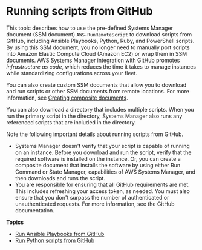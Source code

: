 # Running scripts from GitHub<a name="integration-remote-scripts"></a>

This topic describes how to use the pre\-defined Systems Manager document \(SSM document\) `AWS-RunRemoteScript` to download scripts from GitHub, including Ansible Playbooks, Python, Ruby, and PowerShell scripts\. By using this SSM document, you no longer need to manually port scripts into Amazon Elastic Compute Cloud \(Amazon EC2\) or wrap them in SSM documents\. AWS Systems Manager integration with GitHub promotes *infrastructure as code*, which reduces the time it takes to manage instances while standardizing configurations across your fleet\. 

You can also create custom SSM documents that allow you to download and run scripts or other SSM documents from remote locations\. For more information, see [Creating composite documents](composite-docs.md)\.

You can also download a directory that includes multiple scripts\. When you run the primary script in the directory, Systems Manager also runs any referenced scripts that are included in the directory\. 

Note the following important details about running scripts from GitHub\.
+ Systems Manager doesn't verify that your script is capable of running on an instance\. Before you download and run the script, verify that the required software is installed on the instance\. Or, you can create a composite document that installs the software by using either Run Command or State Manager, capabilities of AWS Systems Manager, and then downloads and runs the script\.
+ You are responsible for ensuring that all GitHub requirements are met\. This includes refreshing your access token, as needed\. You must also ensure that you don't surpass the number of authenticated or unauthenticated requests\. For more information, see the GitHub documentation\.

**Topics**
+ [Run Ansible Playbooks from GitHub](integration-github-ansible.md)
+ [Run Python scripts from GitHub](integration-github-python.md)